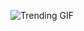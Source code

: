 
<!-- GIF_SECTION -->
![Trending GIF](https://media2.giphy.com/media/v1.Y2lkPThiYjIxNzcya2V0ZGJvZTJua215ZTdtMWhkMWExeHVocnF2ZWlmMnplYnI0ZTFkZyZlcD12MV9naWZzX3NlYXJjaCZjdD1n/SS3OndLI7c3ZYnr0vM/giphy.gif)
<!-- END_GIF_SECTION -->
